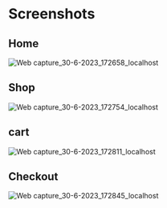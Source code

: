 # Screenshots
## Home
![Web capture_30-6-2023_172658_localhost](https://github.com/PUVIYARASAN97/Front-end-React-vegitable-shop/assets/59612665/d43de6d0-4fa2-4eec-a945-aeaaf86e1f5e)
## Shop
![Web capture_30-6-2023_172754_localhost](https://github.com/PUVIYARASAN97/Front-end-React-vegitable-shop/assets/59612665/26916a7a-caa7-4b66-b942-a1459e3b6855)
## cart
![Web capture_30-6-2023_172811_localhost](https://github.com/PUVIYARASAN97/Front-end-React-vegitable-shop/assets/59612665/f1b33575-f879-4244-956c-f60517d24431)
## Checkout
![Web capture_30-6-2023_172845_localhost](https://github.com/PUVIYARASAN97/Front-end-React-vegitable-shop/assets/59612665/a8581f02-2c0e-4856-8f94-aa5349fddb4e)
